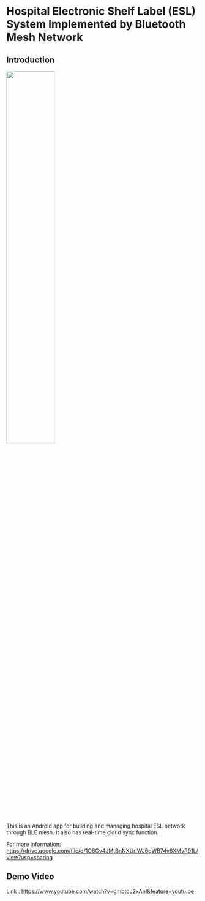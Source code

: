 # Hospital Electronic Shelf Label (ESL) System Implemented by Bluetooth Mesh Network

## Introduction

<img decoding="async" src="https://i.imgur.com/2hsLw5A.jpg" width="50%">

This is an Android app for building and managing hospital ESL network through BLE mesh. It also has real-time cloud sync function.

For more information: 
https://drive.google.com/file/d/1O6Cv4JMtBnNXUrlWJ6qWB74v8XMvR91L/view?usp=sharing

## Demo Video
Link : https://www.youtube.com/watch?v=gmbtoJ2xAnI&feature=youtu.be

